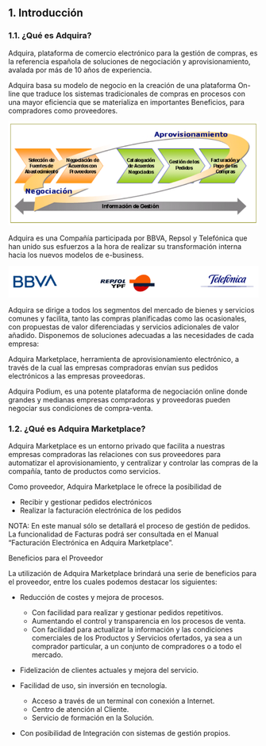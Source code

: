 ## 1. Introducción

### 1.1. ¿Qué es Adquira?


Adquira, plataforma de comercio electrónico para la gestión de compras, es la referencia española de soluciones de negociación y aprovisionamiento, avalada por más de 10 años de experiencia.

Adquira basa su modelo de negocio en la creación de una plataforma On-line que traduce los sistemas tradicionales de compras en procesos con una mayor eficiencia que se materializa en importantes Beneficios, para compradores como proveedores.

![Aprovisionamiento](/Marketplace-OM-Proveedor-Adquira/img/cap1-1.png)

Adquira es una Compañía participada por BBVA, Repsol y Telefónica que han unido sus esfuerzos a la hora de realizar su transformación interna hacia los nuevos modelos de e-business.

![Aprovisionamiento](/Marketplace-OM-Proveedor-Adquira/img/cap1-2.png)

Adquira se dirige a todos los segmentos del mercado de bienes y servicios comunes y facilita, tanto las compras planificadas como las ocasionales, con propuestas de valor diferenciadas y servicios adicionales de valor añadido. Disponemos de soluciones adecuadas a las necesidades de cada empresa:

Adquira Marketplace, herramienta de aprovisionamiento electrónico, a través de la cual las empresas compradoras envían sus pedidos electrónicos a las empresas proveedoras.

Adquira Podium, es una potente plataforma de negociación online donde grandes y medianas empresas compradoras y proveedoras pueden negociar sus condiciones de compra-venta.

### 1.2. ¿Qué es Adquira Marketplace?


Adquira Marketplace es un entorno privado que facilita a nuestras empresas compradoras las relaciones con sus proveedores para automatizar el aprovisionamiento, y centralizar y controlar las compras de la compañía, tanto de productos como servicios.

Como proveedor, Adquira Marketplace le ofrece la posibilidad de


  - Recibir y gestionar pedidos electrónicos
  - Realizar la facturación electrónica de los pedidos


NOTA: En este manual sólo se detallará el proceso de gestión de pedidos. La funcionalidad de Facturas podrá ser consultada en el Manual “Facturación Electrónica en Adquira Marketplace”.

Beneficios para el Proveedor


La utilización de Adquira Marketplace brindará una serie de beneficios para el proveedor, entre los cuales podemos destacar los siguientes:


  - Reducción de costes y mejora de procesos.

      - Con facilidad para realizar y gestionar pedidos repetitivos.
      - Aumentando el control y transparencia en los procesos de venta.
      - Con facilidad para actualizar la información y las condiciones comerciales de los Productos y Servicios ofertados, ya sea a un comprador particular, a un conjunto de compradores o a todo el mercado.
  - Fidelización de clientes actuales y mejora del servicio.
  - Facilidad de uso, sin inversión en tecnología.
      - Acceso a través de un terminal con conexión a Internet.
      - Centro de atención al Cliente.
      - Servicio de formación en la Solución.
  - Con posibilidad de Integración con sistemas de gestión propios.

